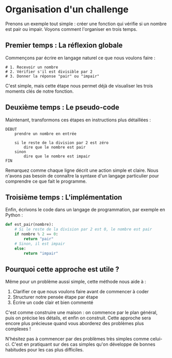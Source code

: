 # Organisation d'un challenge

Prenons un exemple tout simple : créer une fonction qui vérifie si un nombre est pair ou impair. Voyons comment l'organiser en trois temps.

## Premier temps : La réflexion globale

Commençons par écrire en langage naturel ce que nous voulons faire :
```
# 1. Recevoir un nombre
# 2. Vérifier s'il est divisible par 2
# 3. Donner la réponse "pair" ou "impair"
```

C'est simple, mais cette étape nous permet déjà de visualiser les trois moments clés de notre fonction.

## Deuxième temps : Le pseudo-code

Maintenant, transformons ces étapes en instructions plus détaillées :
```
DÉBUT
    prendre un nombre en entrée
    
    si le reste de la division par 2 est zéro
        dire que le nombre est pair
    sinon
        dire que le nombre est impair
FIN
```

Remarquez comme chaque ligne décrit une action simple et claire. Nous n'avons pas besoin de connaître la syntaxe d'un langage particulier pour comprendre ce que fait le programme.

## Troisième temps : L'implémentation

Enfin, écrivons le code dans un langage de programmation, par exemple en Python :
```python
def est_pair(nombre):
    # Si le reste de la division par 2 est 0, le nombre est pair
    if nombre % 2 == 0:
        return "pair"
    # Sinon, il est impair
    else:
        return "impair"
```

## Pourquoi cette approche est utile ?

Même pour un problème aussi simple, cette méthode nous aide à :
1. Clarifier ce que nous voulons faire avant de commencer à coder
2. Structurer notre pensée étape par étape
3. Écrire un code clair et bien commenté

C'est comme construire une maison : on commence par le plan général, puis on précise les détails, et enfin on construit. Cette approche sera encore plus précieuse quand vous aborderez des problèmes plus complexes !

N'hésitez pas à commencer par des problèmes très simples comme celui-ci. C'est en pratiquant sur des cas simples qu'on développe de bonnes habitudes pour les cas plus difficiles.
